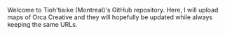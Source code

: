Welcome to Tioh'tia:ke (Montreal)'s GitHub repository. Here, I will upload maps of Orca Creative and they will hopefully be updated while always keeping the same URLs.
